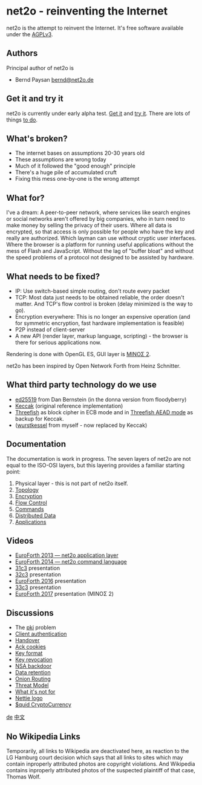 net2o - reinventing the Internet
================================

net2o is the attempt to reinvent the Internet.  It's free software
available under the [AGPLv3](https://www.gnu.org/licenses/agpl-3.0.en.html).

Authors
-------

Principal author of net2o is

* Bernd Paysan <bernd@net2o.de>

Get it and try it
-----------------

net2o is currently under early alpha test. [Get it](get-it.md) and
[try it](try-it.md).  There are lots of things [to do](todo.md).

What's broken?
--------------

* The internet bases on assumptions 20-30 years old
* These assumptions are wrong today
* Much of it followed the "good enough" principle
* There's a huge pile of accumulated cruft
* Fixing this mess one-by-one is the wrong attempt

What for?
---------

I've a dream: A peer-to-peer network, where services like search engines or
social networks aren't offered by big companies, who in turn need to make money
by selling the privacy of their users. Where all data is encrypted, so that
access is only possible for people who have the key and really are authorized.
Which layman can use without cryptic user interfaces. Where the browser is a
platform for running useful applications without the mess of Flash and
JavaScript. Without the lag of "buffer bloat" and without the speed problems of
a protocol not designed to be assisted by hardware.

What needs to be fixed?
-----------------------

* IP: Use switch-based simple routing, don't route every packet
* TCP: Most data just needs to be obtained reliable, the order doesn't
  matter. And TCP's flow control is broken (delay minimized is the way to go).
* Encryption everywhere: This is no longer an expensive operation (and for
  symmetric encryption, fast hardware implementation is feasible)
* P2P instead of client-server
* A new API (render layer, markup language, scripting) - the browser is there
  for serious applications now.

Rendering is done with OpenGL ES, GUI layer is
[MINOΣ 2](https://fossil.net2o.de/minos2).

net2o has been inspired by Open Network Forth from Heinz Schnitter.

What third party technology do we use
-------------------------------------

* [ed25519](ed25519.md) from Dan Bernstein (in the donna version from
  floodyberry)
* [Keccak](http://keccak.noekeon.org/) (original reference implementation)
* [Threefish](https://www.schneier.com/threefish.html) as block cipher
  in ECB mode and in [Threefish AEAD mode](threefish.md) as backup for Keccak.
* ([wurstkessel](wurstkessel.wiki) from myself - now replaced by Keccak)

Documentation
-------------

The documentation is work in progress. The seven layers of net2o are not
equal to the ISO-OSI layers, but this layering provides a familiar starting
point:

1. Physical layer - this is not part of net2o itself.
2. [Topology](topology.md)
3. [Encryption](encryption.wiki)
4. [Flow Control](flow-control.md)
5. [Commands](commands.md)
6. [Distributed Data](distributed-data.wiki)
7. [Applications](applications.wiki)

Videos
------

+ [EuroForth 2013 — net2o application layer](https://wiki.forth-ev.de/doku.php/events:euroforth-2013:n2oal)
+ [EuroForth 2014 — net2o command language](https://wiki.forth-ev.de/doku.php/events:euroforth-2014:net2ocl)
+ [31c3](31c3.md) presentation
+ [32c3](32c3.md) presentation
+ [EuroForth 2016](https://wiki.forth-ev.de/doku.php/events:euroforth-2016:using-net2o) presentation
+ [33c3](33c3.md) presentation
+ [EuroForth 2017](https://wiki.forth-ev.de/lib/exe/fetch.php/events:ef2017:minos2.mp4) presentation (MINOΣ 2)

Discussions
-----------

* The [pki](pki.md) problem
* [Client authentication](client-auth.md)
* [Handover](handover.wiki)
* [Ack cookies](ackcookies.wiki)
* [Key format](key-format.wiki)
* [Key revocation](key-revocation.md)
* [NSA backdoor](nsa-backdoor.md)
* [Data retention](data-retention.md)
* [Onion Routing](onion-routing.md)
* [Threat Model](threat-model.md)
* [What it's not for](whatnotfor.md)
* [Nettie logo](nettie.md)
* [$quid CryptoCurrency](squid.md)

[de](/net2o/wiki?name=net2o.de)
[中文](net2o.zh.md)

No Wikipedia Links
------------------

Temporarily, all links to Wikipedia are deactivated here, as reaction
to the LG Hamburg court decision which says that all links to sites
which may contain inproperly attributed photos are copyright
violations.  And Wikipedia contains inproperly attributed photos of
the suspected plaintiff of that case, Thomas Wolf.